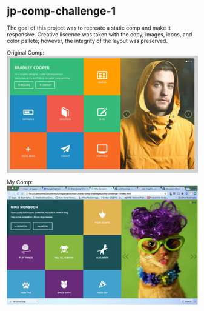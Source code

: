 # jp-comp-challenge-1
The goal of this project was to recreate a static comp and make it responsive.  Creative liscence was taken with the copy, images, icons, and color pallete; however, the integrity of the layout was preserved.

Original Comp:
![original comp](https://github.com/jennPeavler/jp-comp-challenge-1/blob/master/static-comp-challenge-1.jpg)

My Comp:
![my comp](https://github.com/jennPeavler/jp-comp-challenge-1/blob/master/my-comp.png)
